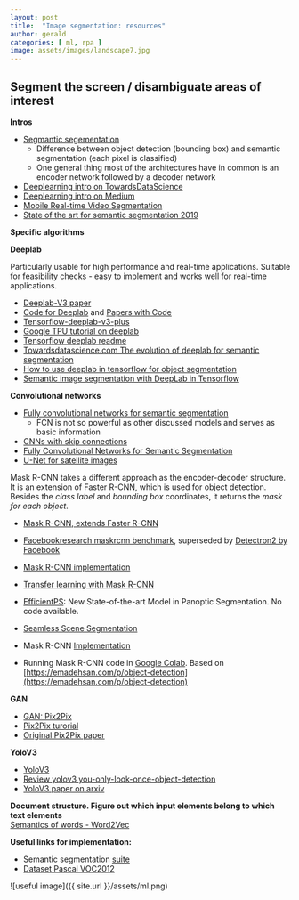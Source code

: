 ```yaml
---
layout: post
title:  "Image segmentation: resources"
author: gerald
categories: [ ml, rpa ]
image: assets/images/landscape7.jpg
---
```


Segment the screen / disambiguate areas of interest
---

**Intros**

* [Segmantic segementation](http://blog.qure.ai/notes/semantic-segmentation-deep-learning-review)
    - Difference between object detection (bounding box) and semantic segmentation (each pixel is classified)
    - One general thing most of the architectures have in common is an encoder network followed by a decoder network
* [Deeplearning intro on TowardsDataScience](https://towardsdatascience.com/semantic-segmentation-with-deep-learning-a-guide-and-code-e52fc8958823)
* [Deeplearning intro on Medium ](https://medium.com/nanonets/how-to-do-image-segmentation-using-deep-learning-c673cc5862ef) 
* [Mobile Real-time Video Segmentation](https://ai.googleblog.com/2018/03/mobile-real-time-video-segmentation.html) 
* [State of the art for semantic segmentation 2019](https://www.novatec-gmbh.de/blog/semantic-segmentation-part-4-state-of-the-art/)

**Specific algorithms**


**Deeplab**

Particularly usable for high performance and real-time applications. Suitable for feasibility checks - easy to implement and works well for real-time applications.

* [Deeplab-V3 paper](https://arxiv.org/abs/1802.02611)
* [Code for Deeplab](https://github.com/tensorflow/models/tree/master/research/deeplab) and [Papers with Code](https://www.paperswithcode.com/method/deeplabv3)
* [Tensorflow-deeplab-v3-plus](https://github.com/rishizek/tensorflow-deeplab-v3-plus)
* [Google TPU tutorial on deeplab](https://cloud.google.com/tpu/docs/tutorials/deeplab)
* [Tensorflow deeplab readme](https://github.com/tensorflow/tpu/blob/master/models/experimental/deeplab/README.md)
* [Towardsdatascience.com The evolution of deeplab for semantic segmentation](https://towardsdatascience.com/the-evolution-of-deeplab-for-semantic-segmentation-95082b025571)
* [How to use deeplab in tensorflow for object segmentation](https://www.freecodecamp.org/news/how-to-use-deeplab-in-tensorflow-for-object-segmentation-using-deep-learning-a5777290ab6b/)
* [Semantic image segmentation with DeepLab in Tensorflow](https://ai.googleblog.com/2018/03/semantic-image-segmentation-with.html)


**Convolutional networks** 
* [Fully convolutional networks for semantic segmentation](https://people.eecs.berkeley.edu/~jonlong/long_shelhamer_fcn.pdf)
    - FCN is not so powerful as other discussed models and serves as basic information
* [CNNs with skip connections](https://github.com/jiny2001/dcscn-super-resolution) 
* [Fully Convolutional Networks for Semantic Segmentation](https://arxiv.org/abs/1411.4038) 
* [U-Net for satellite images](https://deepsense.ai/deep-learning-for-satellite-imagery-via-image-segmentation/) 

Mask R-CNN takes a different approach as the encoder-decoder structure. It is an extension of Faster R-CNN, which is used for object detection. Besides the *class label* and *bounding box* coordinates, it returns the *mask for each object*. 
* [Mask R-CNN, extends Faster R-CNN](https://arxiv.org/pdf/1703.06870.pdf)
* [Facebookresearch maskrcnn benchmark](https://github.com/facebookresearch/maskrcnn-benchmark?utm_source=mybridge&amp;utm_medium=blog&amp;utm_campaign=read_more), superseded by [Detectron2 by Facebook](https://github.com/facebookresearch/detectron2) 
* [Mask R-CNN implementation](https://hackernoon.com/instance-segmentation-in-google-colab-with-custom-dataset-b3099ac23f35)
* [Transfer learning with Mask R-CNN](https://www.novatec-gmbh.de/blog/semantic-segmentation-part-3-transfer-learning/)
* [EfficientPS](http://panoptic.cs.uni-freiburg.de/): New State-of-the-art Model in Panoptic Segmentation. No code available.
* [Seamless Scene Segmentation](https://github.com/mapillary/seamseg)

* Mask R-CNN [Implementation](https://github.com/matterport/Mask_RCNN)
* Running Mask R-CNN code in [Google Colab](https://colab.research.google.com/drive/16byp3HScL5HAOrA9axbm4_QXMYQWA6K8). Based on [https://emadehsan.com/p/object-detection](https://emadehsan.com/p/object-detection) 


**GAN**
* [GAN: Pix2Pix](https://phillipi.github.io/pix2pix/)
* [Pix2Pix turorial](https://colab.research.google.com/github/tensorflow/docs/blob/master/site/en/r2/tutorials/generative/pix2pix.ipynb#scrollTo=YfIk2es3hJEd)
* [Original Pix2Pix paper](https://arxiv.org/pdf/1611.07004.pdf)  

**YoloV3**
* [YoloV3](https://pjreddie.com/darknet/yolo/)
* [Review yolov3 you-only-look-once-object-detection](https://towardsdatascience.com/review-yolov3-you-only-look-once-object-detection-eab75d7a1ba6)
* [YoloV3 paper on arxiv](https://arxiv.org/abs/1804.02767)  


**Document structure. Figure out which input elements belong to which text elements**  
[Semantics of words - Word2Vec](https://papers.nips.cc/paper/5021-distributed-representations-of-words-and-phrases-and-their-compositionality.pdf) 


**Useful links for implementation:**
* Semantic segmentation [suite](https://github.com/GeorgeSeif/Semantic-Segmentation-Suite)
* [Dataset Pascal VOC2012](http://host.robots.ox.ac.uk/pascal/VOC/voc2012/)



![useful image]({{ site.url }}/assets/ml.png)